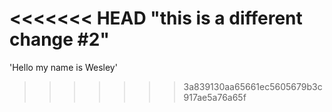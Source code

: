 <<<<<<< HEAD
"this is a different change #2"
=======
'Hello my name is Wesley'
>>>>>>> 3a839130aa65661ec5605679b3c917ae5a76a65f
